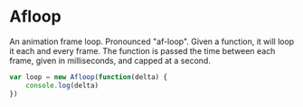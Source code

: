 # Afloop #

An animation frame loop. Pronounced "af-loop". Given a function, it will loop it each and every frame. The function is passed the time between each frame, given in milliseconds, and capped at a second.

```js
var loop = new Afloop(function(delta) {
    console.log(delta)
})
```

